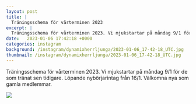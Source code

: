 ```yaml
---
layout: post
title: |
  Träningsschema för vårterminen 2023
excerpt: |
  Träningsschema för vårterminen 2023. Vi mjukstartar på måndag 9/1 för de som tränat sen tidigare. Löpande nybörjarintag från 16/1. Välkomna nya som gamla medlemmar.
date:   2023-01-06 17:42:18 +0000
categories: instagram
background: /instagram/dynamixherrljunga/2023-01-06_17-42-18_UTC.jpg
thumbnail: /instagram/dynamixherrljunga/2023-01-06_17-42-18_UTC.jpg
---
```

Träningsschema för vårterminen 2023. Vi mjukstartar på måndag 9/1 för de som tränat sen tidigare. Löpande nybörjarintag från 16/1. Välkomna nya som gamla medlemmar.



<img src='/www-dynamix-herrljunga/instagram/dynamixherrljunga/2023-01-06_17-42-18_UTC.jpg' class='img-fluid' />
